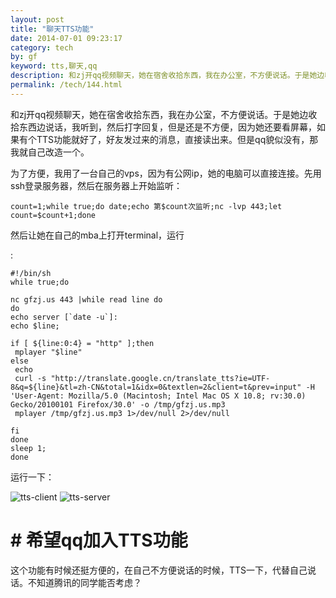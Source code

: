 ```yaml
---
layout: post
title: "聊天TTS功能"
date: 2014-07-01 09:23:17
category: tech
by: gf
keyword: tts,聊天,qq
description: 和zj开qq视频聊天，她在宿舍收拾东西，我在办公室，不方便说话。于是她边收拾东西边说话，我听到，然后打字回复，但是还是不方便，因为她还要看屏幕，如果有个TTS功能就好了，好友发过来的消
permalink: /tech/144.html
---
```

和zj开qq视频聊天，她在宿舍收拾东西，我在办公室，不方便说话。于是她边收拾东西边说话，我听到，然后打字回复，但是还是不方便，因为她还要看屏幕，如果有个TTS功能就好了，好友发过来的消息，直接读出来。但是qq貌似没有，那我就自己改造一个。

为了方便，我用了一台自己的vps，因为有公网ip，她的电脑可以直接连接。先用ssh登录服务器，然后在服务器上开始监听：

    count=1;while true;do date;echo 第$count次监听;nc -lvp 443;let count=$count+1;done

然后让她在自己的mba上打开terminal，运行

:

    #!/bin/sh
    while true;do
    
    nc gfzj.us 443 |while read line do
    do 
    echo server [`date -u`]:
    echo $line;
    
    if [ ${line:0:4} = "http" ];then
     mplayer "$line"
    else
     echo
     curl -s "http://translate.google.cn/translate_tts?ie=UTF-8&q=${line}&tl=zh-CN&total=1&idx=0&textlen=2&client=t&prev=input" -H 'User-Agent: Mozilla/5.0 (Macintosh; Intel Mac OS X 10.8; rv:30.0) Gecko/20100101 Firefox/30.0' -o /tmp/gfzj.us.mp3
     mplayer /tmp/gfzj.us.mp3 1>/dev/null 2>/dev/null
    
    fi
    done
    sleep 1;
    done

运行一下：

![tts-client][] ![tts-server][]

# # 希望qq加入TTS功能 ##

这个功能有时候还挺方便的，在自己不方便说话的时候，TTS一下，代替自己说话。不知道腾讯的同学能否考虑？


[tts-client]: http://www.gfzj.us/gfzjus_blog/tech/2014-10-22/78040a599526eb0b2e8a6ad2f4abbd30.jpg
[tts-server]: http://www.gfzj.us/gfzjus_blog/tech/2014-10-22/eb5e73096a4662424eaddd97932a2358.jpg
